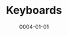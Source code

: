 ---
title: Keyboards
date: 0004-01-01
ico: mdi:keyboard
color:
  title: green
  shade: 500
hardware:
  - type: KB
    name: Apple › Wireless
    sub:
      - 100%
      - Space Gray
      - Touch ID
    link: https://amazon.com/dp/B09V3JXSS9?tag=qrayg-20
  - type: KB
    name: GMMK › Pro
    sub:
      - 75%
      - Black
      - Boba U4
    link: https://www.pcgamingrace.com/products/glorious-gmmk-pro-75-barebone-black
  - type: KB
    name: Keychron › Q2
    sub:
      - 65%
      - Carbon Black
      - Knob
      - Silent Alpaca
    link: https://keychron.com/products/keychron-q2-qmk-custom-mechanical-keyboard
  - type: KB
    name: Keychron › K7 Pro
    sub:
      - 65%
      - Hotswap
      - RGB
      - Red
    link: https://keychron.com/products/keychron-k7-pro-qmk-via-wireless-custom-mechanical-keyboard
  - type: KB
    name: Keychron › K7
    sub:
      - 65%
      - Hotswap
      - RGB
      - Banana
    link: https://keychron.com/pages/keychron-k7-wireless-mechanical-keyboard
  - type: KB
    name: Keychron › K14
    sub:
      - 65%
      - Hotswap
      - RGB
      - Red
    link: https://keychron.com/pages/keychron-k14-wireless-mechanical-keyboard
  - type: KB
    name: MelGeek › Z70
    sub:
      - 65%
      - Black
      - Healio
      - 63.5g
    link: https://melgeek.com/products/melgeek-z70ultra-65-hotswappable-with-aluminum-keyboard-kit
  - type: KB
    name: IKKI68 › Aurora
    sub:
      - 65%
      - Snow
      - TBD
    link: https://shop.wuquestudio.com/pages/ikki68-aurora
  - type: KB
    name: NK65 › Entry Edition
    sub:
      - 65%
      - Fire
      - Milky Yellow
    link: https://novelkeys.xyz/collections/keyboards/products/nk65-entry-edition
  - type: KB
    name: Leopold › FC660C
    sub:
      - 65%
      - White
      - Topre Silent
      - Extended2048
    link: https://amazon.com/dp/B07QKXC6WC?tag=qrayg-20
  - type: KB
    name: Morgrie
    sub:
      - 65%
      - White
      - Clicky
    link: https://store.morgrie.com/
  - type: KB
    name: NuPhy › Air60
    sub:
      - 60%
      - Hotswap
      - RGB
      - Brown
    link: https://nuphy.com/collections/keyboards/products/air60
  - type: KB
    name: Candybar
    sub:
      - 50%
      - Black
      - Summer
      - Outemu Tactile
    link: https://thekey.company/products/candybar-round-3-pcb
  - type: KB
    name: Keychron › Q9
    sub:
      - 45%
      - Silver
      - Knob
      - Silent Alpaca
    link: https://keychron.com/products/keychron-q9-qmk-custom-mechanical-keyboard
  - type: KB
    name: Cajal
    sub:
      - 45%
      - Space Grey
      - Silent Sky
    link: '#'
  - type: KB
    name: UT47.2
    sub:
      - 40%
      - Alu
      - Kailh Copper
    link: https://keyhive.xyz/shop/ut472-kit
  - type: KB
    name: Planck EZ › Glow x2
    sub:
      - 40%
      - Black - Kaihl Gold
      - White - Zilent
    link: https://configure.zsa.io/planck-ez/layouts/v6ZrR/latest/0
  - type: KB
    name: Vortex › Core
    sub:
      - 40%
      - Cherry Blue
      - Bamboo
    link: https://amazon.com/dp/B01MS3PWS0?tag=qrayg-20
  - type: KB
    name: MiniVan › KUMO
    sub:
      - 40%
      - Purple Tactile
      - Walnut
    link: https://trashman.wiki/en/keyboards/minivan
  - type: KB
    name: MiniVan › JetVan
    sub:
      - 40%
      - Aliaz
      - White
    link: https://trashman.wiki/pcbs/jetvan
  - type: KB
    name: Work Louder › Creator Micro
    sub:
      - Pad
      - RGB
    link: https://worklouder.cc/creator-micro/
  - type: Caps
    name: R1
    sub:
      - NP/XDA
    link: https://kbdfans.com/collections/np-pg-da-profile/products/np-pbt-grey-and-blue-keycaps-set
  - type: Caps
    name: DSA Light Cycle
    sub:
      - Control the System
    link: https://drop.com/buy/lightcycle-dsa-custom-keycap-set-for-the-minivan
  - type: Caps
    name: biip MT3 Extended 2048
    sub:
      - Modifiers
      - Icono
      - Media Icons
    link: https://drop.com/buy/drop-biip-mt3-extended-custom-keycap-set
  - type: Caps
    name: Plastic
    sub:
      - Clone
      - XDA
    link: https://amazon.com/dp/B08ZMR1651?tag=qrayg-20
  - type: Caps
    name: GMK Dolch 2
    sub:
      - Modern
      - Standard
      - Obscure
    link: https://qoda.studio/modo2
  - type: Caps
    name: DSA Milkshake
    sub:
      - Weirdo
      - Spacebars
      - Fruit
    link: https://novelkeys.com/collections/keycaps/products/dsa-milkshake
  - type: Caps
    name: Less But Better
    sub:
      - Novelties
      - Extras
    link: https://kono.store/products/epbt-less-but-better
  - type: Caps
    name: Domikey Ghost
    sub:
      - Extension
    link: https://cannonkeys.com/products/domikey-ghost
  - type: Caps
    name: kam_superuser
    sub:
      - Mods Highlight
      - 40's Highlight
      - Spacebars
      - Novelties
    link: https://novelkeys.com/products/kam-superuser
---